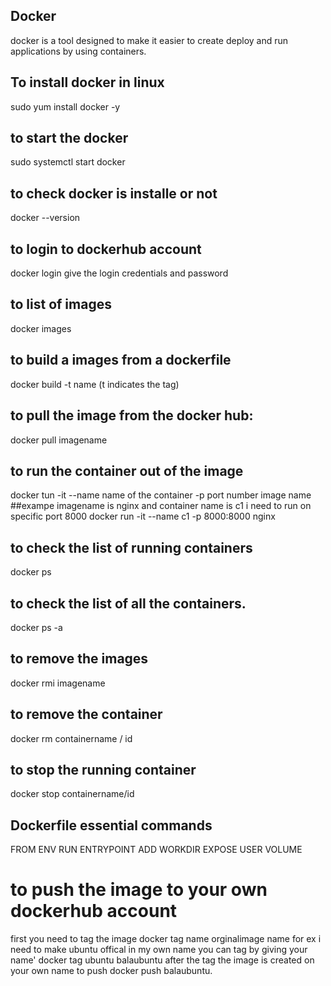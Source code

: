 ## Docker
docker is a tool designed to make it easier to create deploy and run applications by using containers.


## To install docker in linux

sudo yum install docker -y

## to start the docker
sudo systemctl start docker
## to check docker is installe or not
docker --version

## to login to dockerhub account
docker login
give the login credentials and password

## to list of images
docker images

## to build a images from a dockerfile
 docker build -t name (t indicates the tag)

 ## to pull the image from the docker hub:

 docker pull imagename

 ## to run the container out of the image
 docker tun -it --name name of the container -p port number image name
 ##exampe imagename is nginx and container name is c1 i need to run on specific port 8000
 docker run -it --name c1 -p 8000:8000 nginx

 ## to check the list of running containers
 docker ps
 ## to check the list of all the containers.
 docker ps -a

 ## to remove the images
 docker rmi imagename
 ## to remove the container
 docker rm containername / id
 ## to stop the running container
 docker stop containername/id

## Dockerfile essential commands
  FROM
  ENV
  RUN
  ENTRYPOINT
  ADD
  WORKDIR
  EXPOSE
  USER 
  VOLUME

  # to push the image to your own dockerhub account
  first you need to tag the image 
  docker tag name orginalimage name
  for ex  i need to make ubuntu offical in my own name you can tag by giving your name'
  docker tag ubuntu balaubuntu
  after the tag the image is created on your own name
  to push 
  docker push balaubuntu.

